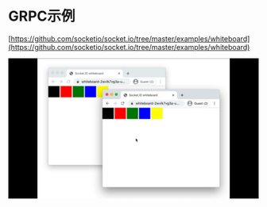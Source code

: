 # GRPC示例

[https://github.com/socketio/socket.io/tree/master/examples/whiteboard](https://github.com/socketio/socket.io/tree/master/examples/whiteboard)

![](../.gitbook/assets/websockets_and_grpc_bidirectional_streaming.gif)

